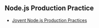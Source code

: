 
## Node.js Production Practice

- [Joyent Node.js Production Practices](https://www.joyent.com/node-js/production)
